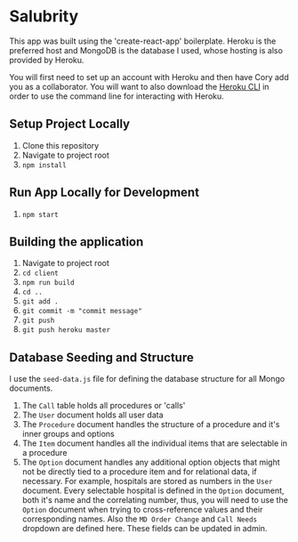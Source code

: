 # Salubrity

This app was built using the 'create-react-app' boilerplate. Heroku is the preferred host and MongoDB is the database I used, whose hosting is also provided by Heroku.

You will first need to set up an account with Heroku and then have Cory add you as a collaborator. You will want to also download the [Heroku CLI](https://devcenter.heroku.com/articles/heroku-cli) in order to use the command line for interacting with Heroku.

## Setup Project Locally
1. Clone this repository
2. Navigate to project root
3. `npm install`

## Run App Locally for Development
1. `npm start`

## Building the application
1. Navigate to project root 
2. `cd client`
3. `npm run build`
4. `cd ..`
5. `git add .`
6. `git commit -m "commit message"`
7. `git push`
8. `git push heroku master`

## Database Seeding and Structure
I use the `seed-data.js` file for defining the database structure for all Mongo documents.
1. The `Call` table holds all procedures or 'calls' 
2. The `User` document holds all user data 
3. The `Procedure` document handles the structure of a procedure and it's inner groups and options
4. The `Item` document handles all the individual items that are selectable in a procedure
5. The `Option` document handles any additional option objects that might not be directly tied to a procedure item and for relational data, if necessary. For example, hospitals are stored as numbers in the `User` document. Every selectable hospital is defined in the `Option` document, both it's name and the correlating number, thus, you will need to use the `Option` document when trying to cross-reference values and their corresponding names. Also the `MD Order Change` and `Call Needs` dropdown are defined here. These fields can be updated in admin.